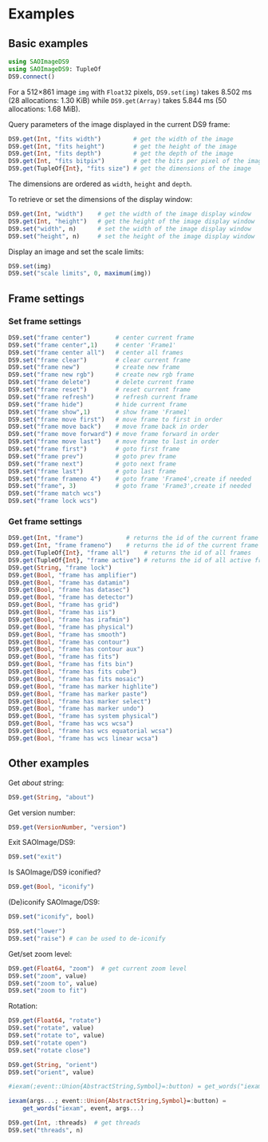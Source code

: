 # Examples


## Basic examples

```julia
using SAOImageDS9
using SAOImageDS9: TupleOf
DS9.connect()
```

For a 512×861 image `img` with `Float32` pixels, `DS9.set(img)` takes
8.502 ms (28 allocations: 1.30 KiB) while `DS9.get(Array)` takes
5.844 ms (50 allocations: 1.68 MiB).


Query parameters of the image displayed in the current DS9 frame:
```julia
DS9.get(Int, "fits width")         # get the width of the image
DS9.get(Int, "fits height")        # get the height of the image
DS9.get(Int, "fits depth")         # get the depth of the image
DS9.get(Int, "fits bitpix")        # get the bits per pixel of the image
DS9.get(TupleOf{Int}, "fits size") # get the dimensions of the image
```
The dimensions are ordered as `width`, `height` and `depth`.

To retrieve or set the dimensions of the display window:
```julia
DS9.get(Int, "width")    # get the width of the image display window
DS9.get(Int, "height")   # get the height of the image display window
DS9.set("width", n)      # set the width of the image display window
DS9.set("height", n)     # set the height of the image display window
```

Display an image and set the scale limits:
```julia
DS9.set(img)
DS9.set("scale limits", 0, maximum(img))
```

## Frame settings

### Set frame settings

```julia
DS9.set("frame center")       # center current frame
DS9.set("frame center",1)     # center 'Frame1'
DS9.set("frame center all")   # center all frames
DS9.set("frame clear")        # clear current frame
DS9.set("frame new")          # create new frame
DS9.set("frame new rgb")      # create new rgb frame
DS9.set("frame delete")       # delete current frame
DS9.set("frame reset")        # reset current frame
DS9.set("frame refresh")      # refresh current frame
DS9.set("frame hide")         # hide current frame
DS9.set("frame show",1)       # show frame 'Frame1'
DS9.set("frame move first")   # move frame to first in order
DS9.set("frame move back")    # move frame back in order
DS9.set("frame move forward") # move frame forward in order
DS9.set("frame move last")    # move frame to last in order
DS9.set("frame first")        # goto first frame
DS9.set("frame prev")         # goto prev frame
DS9.set("frame next")         # goto next frame
DS9.set("frame last")         # goto last frame
DS9.set("frame frameno 4")    # goto frame 'Frame4',create if needed
DS9.set("frame", 3)           # goto frame 'Frame3',create if needed
DS9.set("frame match wcs")
DS9.set("frame lock wcs")
```

### Get frame settings

```julia
DS9.get(Int, "frame")            # returns the id of the current frame
DS9.get(Int, "frame frameno")    # returns the id of the current frame
DS9.get(TupleOf{Int}, "frame all")    # returns the id of all frames
DS9.get(TupleOf{Int}, "frame active") # returns the id of all active frames
DS9.get(String, "frame lock")
DS9.get(Bool, "frame has amplifier")
DS9.get(Bool, "frame has datamin")
DS9.get(Bool, "frame has datasec")
DS9.get(Bool, "frame has detector")
DS9.get(Bool, "frame has grid")
DS9.get(Bool, "frame has iis")
DS9.get(Bool, "frame has irafmin")
DS9.get(Bool, "frame has physical")
DS9.get(Bool, "frame has smooth")
DS9.get(Bool, "frame has contour")
DS9.get(Bool, "frame has contour aux")
DS9.get(Bool, "frame has fits")
DS9.get(Bool, "frame has fits bin")
DS9.get(Bool, "frame has fits cube")
DS9.get(Bool, "frame has fits mosaic")
DS9.get(Bool, "frame has marker highlite")
DS9.get(Bool, "frame has marker paste")
DS9.get(Bool, "frame has marker select")
DS9.get(Bool, "frame has marker undo")
DS9.get(Bool, "frame has system physical")
DS9.get(Bool, "frame has wcs wcsa")
DS9.get(Bool, "frame has wcs equatorial wcsa")
DS9.get(Bool, "frame has wcs linear wcsa")
```


## Other examples

Get *about* string:

```julia
DS9.get(String, "about")
```

Get version number:

```julia
DS9.get(VersionNumber, "version")
```

Exit SAOImage/DS9:

```julia
DS9.set("exit")
```

Is SAOImage/DS9 iconified?

```julia
DS9.get(Bool, "iconify")
```

(De)iconify SAOImage/DS9:

```julia
DS9.set("iconify", bool)
```

```julia
DS9.set("lower")
DS9.set("raise") # can be used to de-iconify
```

Get/set zoom level:
```julia
DS9.get(Float64, "zoom")  # get current zoom level
DS9.set("zoom", value)
DS9.set("zoom to", value)
DS9.set("zoom to fit")
```

Rotation:
```julia
DS9.get(Float64, "rotate")
DS9.set("rotate", value)
DS9.set("rotate to", value)
DS9.set("rotate open")
DS9.set("rotate close")
```

```julia
DS9.get(String, "orient")
DS9.set("orient", value)
```

```julia
#iexam(;event::Union{AbstractString,Symbol}=:button) = get_words("iexam", event)

iexam(args...; event::Union{AbstractString,Symbol}=:button) =
    get_words("iexam", event, args...)

DS9.get(Int, :threads)  # get threads
DS9.set("threads", n)
```
